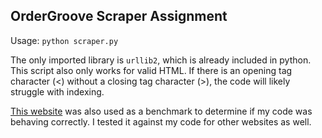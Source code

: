 ## OrderGroove Scraper Assignment

Usage: `python scraper.py`

The only imported library is `urllib2`, which is already included in python. This script also only works for valid HTML. If there is an opening tag character (<) without a closing tag character (>), the code will likely struggle with indexing. 

[This website](http://redwriteblue.com/tags/htmlcount.html) was also used as a benchmark to determine if my code was behaving correctly. I tested it against my code for other websites as well. 
